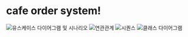 # cafe order system!

![유스케이스 다이어그램 및 시나리오](https://user-images.githubusercontent.com/67587446/170340077-56f73149-3cdc-4a25-ab0a-870bf2cf49ca.png)
![연관관계](https://user-images.githubusercontent.com/67587446/170339943-3701ab7f-d20b-42c3-bade-e5fd5b9cf53b.png)
![시퀀스](https://user-images.githubusercontent.com/67587446/170339962-cab9e557-945b-4d03-961f-58bfe047a5a8.png)
![클래스 다이어그램](https://user-images.githubusercontent.com/67587446/170339966-1b8a79ba-1fa5-4749-9ba0-0fc1e72fd299.png)
